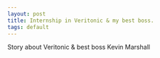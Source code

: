 ```yaml
---
layout: post
title: Internship in Veritonic & my best boss. 
tags: default
---
```


Story about Veritonic & best boss Kevin Marshall
